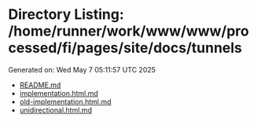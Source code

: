 # Directory Listing: /home/runner/work/www/www/processed/fi/pages/site/docs/tunnels
Generated on: Wed May  7 05:11:57 UTC 2025

- [README.md](README.md)
- [implementation.html.md](implementation.html.md)
- [old-implementation.html.md](old-implementation.html.md)
- [unidirectional.html.md](unidirectional.html.md)

